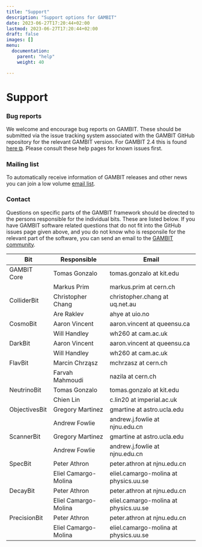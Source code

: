 ```yaml
---
title: "Support"
description: "Support options for GAMBIT"
date: 2023-06-27T17:20:44+02:00
lastmod: 2023-06-27T17:20:44+02:00
draft: false
images: []
menu:
  documentation:
    parent: "help"
    weight: 40

---
```


# Support

### Bug reports
We welcome and encourage bug reports on GAMBIT. These should be submitted via the issue tracking system associated with the GAMBIT GitHub repository for the relevant GAMBIT version. For GAMBIT 2.4 this is found [here ⧉](https://github.com/GambitBSM/gambit_2.4/issues/new). Please consult these help pages for known issues first.

### Mailing list
To automatically receive information of GAMBIT releases and other news you can join a low volume [email list](https://www.hepforge.org/lists/listinfo/gambit-announce).

### Contact
Questions on specific parts of the GAMBIT framework should be directed to the persons responsible for the individual bits. These are listed below. If you have GAMBIT software related questions that do not fit into the GitHub issues page given above, and you do not know who is responsile for the relevant part of the software, you can send an email to the <a href="mailto:gambit@projects.hepforge.org">GAMBIT community</a>. 

| Bit           | Responsible | Email |
|---|---|---|
| GAMBIT Core   | Tomas Gonzalo     | tomas.gonzalo at kit.edu |
|               | Markus Prim       | markus.prim at cern.ch   |
| ColliderBit   | Christopher Chang | christopher.chang at uq.net.au |
|               | Are Raklev        | ahye at uio.no                 |
| CosmoBit      | Aaron Vincent     | aaron.vincent at queensu.ca    |
|               | Will Handley      | wh260 at cam.ac.uk             |
| DarkBit       | Aaron Vincent     | aaron.vincent at queensu.ca    |
|               | Will Handley      | wh260 at cam.ac.uk             | 
| FlavBit       | Marcin Chrząsz    | mchrzasz at cern.ch            |
|               | Farvah Mahmoudi   | nazila at cern.ch              |
| NeutrinoBit   | Tomas Gonzalo     | tomas.gonzalo at kit.edu       |
|               | Chien Lin         | c.lin20 at imperial.ac.uk      |
| ObjectivesBit | Gregory Martinez  | gmartine at astro.ucla.edu     |
|               | Andrew Fowlie     | andrew.j.fowlie at njnu.edu.cn |
| ScannerBit    | Gregory Martinez  | gmartine at astro.ucla.edu     |
|               | Andrew Fowlie     | andrew.j.fowlie at njnu.edu.cn |
| SpecBit       | Peter Athron      | peter.athron at njnu.edu.cn    |
|               | Eliel Camargo-Molina | eliel.camargo-molina at physics.uu.se |
| DecayBit      | Peter Athron         | peter.athron at njnu.edu.cn           |
|               | Eliel Camargo-Molina | eliel.camargo-molina at physics.uu.se |
| PrecisionBit  | Peter Athron         | peter.athron at njnu.edu.cn           |
|               | Eliel Camargo-Molina | eliel.camargo-molina at physics.uu.se |

